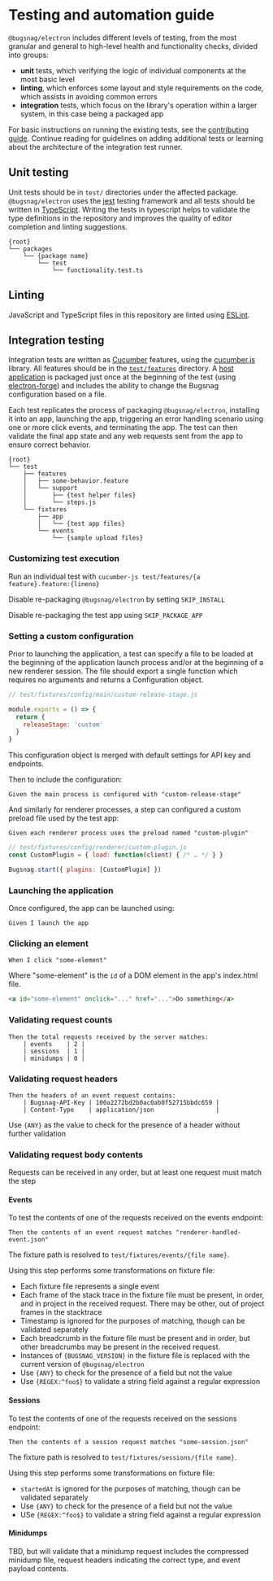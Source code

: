 # Testing and automation guide

`@bugsnag/electron` includes different levels of testing, from the most granular and general to high-level health and functionality checks, divided into groups:

* **unit** tests, which verifying the logic of individual components at the most basic level
* **linting**, which enforces some layout and style requirements on the code, which assists in avoiding common errors
* **integration** tests, which focus on the library's operation within a larger system, in this case being a packaged app

For basic instructions on running the existing tests, see the [contributing guide](../CONTRIBUTING.md). Continue reading for guidelines on adding additional tests or learning about the architecture of the integration test runner.

## Unit testing

Unit tests should be in `test/` directories under the affected package. `@bugsnag/electron` uses the [jest](https://jestjs.io/) testing framework and all tests should be written in  [TypeScript](https://www.typescriptlang.org/). Writing the tests in typescript helps to validate the type definitions in the repository and improves the quality of editor completion and linting suggestions.

```
{root}
└── packages
    └── {package name}
        └── test
            └── functionality.test.ts
```

## Linting

JavaScript and TypeScript files in this repository are linted using [ESLint](https://eslint.org/).

## Integration testing

Integration tests are written as [Cucumber](https://cucumber.io/) features, using the [cucumber.js](https://cucumber.io/docs/installation/javascript/) library. All features should be in the [`test/features`](features) directory. A [host application](fixtures/app) is packaged just once at the beginning of the test (using [electron-forge](https://www.electronforge.io/)) and includes the ability to change the Bugsnag configuration based on a file.

Each test replicates the process of packaging `@bugsnag/electron`, installing it into an app, launching the app, triggering an error handling scenario using one or more click events, and terminating the app. The test can then validate the final app state and any web requests sent from the app to ensure correct behavior.

```
{root}
└── test
    ├── features
    │   ├── some-behavior.feature
    │   └── support
    │       ├── {test helper files}
    │       └── steps.js
    └── fixtures
        ├── app
        │   └── {test app files}
        └── events
            └── {sample upload files}
```

### Customizing test execution

Run an individual test with `cucumber-js test/features/{a feature}.feature:{lineno}`

Disable re-packaging `@bugsnag/electron` by setting `SKIP_INSTALL`

Disable re-packaging the test app using `SKIP_PACKAGE_APP`

### Setting a custom configuration

Prior to launching the application, a test can specify a file to be loaded at the beginning of the application launch process and/or at the beginning of a new renderer session. The file should export a single function which requires no arguments and returns a Configuration object.

```js
// test/fixtures/config/main/custom-release-stage.js

module.exports = () => {
  return {
    releaseStage: 'custom'
  }
}
```
This configuration object is merged with default settings for API key and endpoints.

Then to include the configuration:

```gherkin
Given the main process is configured with "custom-release-stage"
```

And similarly for renderer processes, a step can configured a custom preload file used by the test app:

```gherkin
Given each renderer process uses the preload named "custom-plugin"
```

```js
// test/fixtures/config/renderer/custom-plugin.js
const CustomPlugin = { load: function(client) { /* … */ } }

Bugsnag.start({ plugins: [CustomPlugin] })
```

### Launching the application

Once configured, the app can be launched using:

```gherkin
Given I launch the app
```

### Clicking an element

```gherkin
When I click "some-element"
```
Where "some-element" is the `id` of a DOM element in the app's index.html file.

```html
<a id="some-element" onclick="..." href="...">Do something</a>
```

### Validating request counts

```gherkin
Then the total requests received by the server matches:
    | events    | 2 |
    | sessions  | 1 |
    | minidumps | 0 |
```

### Validating request headers

```gherkin
Then the headers of an event request contains:
    | Bugsnag-API-Key | 100a2272bd2b0ac0ab0f52715bbdc659 |
    | Content-Type    | application/json                 |
```
Use `{ANY}` as the value to check for the presence of a header without further validation

### Validating request body contents

Requests can be received in any order, but at least one request must match the step

#### Events

To test the contents of one of the requests received on the events endpoint:

```gherkin
Then the contents of an event request matches "renderer-handled-event.json"
```
The fixture path is resolved to `test/fixtures/events/{file name}`.

Using this step performs some transformations on fixture file:

* Each fixture file represents a single event
* Each frame of the stack trace in the fixture file must be present, in order, and in project in the received request. There may be other, out of project frames in the stacktrace
* Timestamp is ignored for the purposes of matching, though can be validated separately
* Each breadcrumb in the fixture file must be present and in order, but other breadcrumbs may be present in the received request.
* Instances of `{BUGSNAG_VERSION}` in the fixture file is replaced with the current version of `@bugsnag/electron`
* Use `{ANY}` to check for the presence of a field but not the value
* Use `{REGEX:^foo$}` to validate a string field against a regular expression

#### Sessions

To test the contents of one of the requests received on the sessions endpoint:

```gherkin
Then the contents of a session request matches "some-session.json"
```
The fixture path is resolved to `test/fixtures/sessions/{file name}`.

Using this step performs some transformations on fixture file:

* `startedAt` is ignored for the purposes of matching, though can be validated separately
* Use `{ANY}` to check for the presence of a field but not the value
* USe `{REGEX:^foo$}` to validate a string field against a regular expression

#### Minidumps

TBD, but will validate that a minidump request includes the compressed minidump file, request headers indicating the correct type, and event payload contents.

